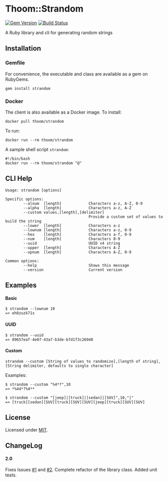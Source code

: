 Thoom::Strandom
===============
[![Gem Version](https://badge.fury.io/rb/strandom.svg)](https://badge.fury.io/rb/strandom) [![Build Status](https://travis-ci.org/thoom/strandom.svg?branch=master)](https://travis-ci.org/thoom/strandom)

A Ruby library and cli for generating random strings

Installation
------------

### Gemfile

For convenience, the executable and class are available as a gem on RubyGems.

    gem install strandom
	
### Docker

The client is also available as a Docker image. 
To install:

	docker pull thoom/strandom

To run:

	docker run --rm thoom/strandom
	
A sample shell script `strandom`:

	#!/bin/bash
	docker run --rm thoom/strandom "@"

CLI Help 
--------

    Usage: strandom [options]

    Specific options:
	        --alnum  [length]            Characters a-z, A-Z, 0-9
	        --alpha  [length]            Characters a-z, A-Z
	        --custom values,[length],[delimiter]
	                                     Provide a custom set of values to build the string
	        --lower  [length]            Characters a-z
	        --lownum [length]            Characters a-z, 0-9
	        --hex    [length]            Characters a-f, 0-9
	        --num    [length]            Characters 0-9
	        --uuid                       UUID v4 string
	        --upper  [length]            Characters A-Z
	        --upnum  [length]            Characters A-Z, 0-9
	
    Common options:
	        --help                       Shows this message
	        --version                    Current version

Examples
--------

#### Basic

    $ strandom --lownum 10
    => eh8zuzk71s 

#### UUID

    $ strandom --uuid
    => 89657eaf-4e07-43a7-b3de-b7d1f3c26940

#### Custom

    strandom --custom [String of values to randomize],[length of string],[String delimiter, defaults to single character]

Examples:

    $ strandom --custom "%4*?",10 
    => *%44*?%4**
	
    $ strandom --custom "[jeep]|[truck]|[sedan]|[SUV]",10,"|"
    => [truck][sedan][SUV][truck][SUV][SUV][jeep][truck][SUV][SUV]
		
License
-------

Licensed under [MIT](https://github.com/thoom/strandom/blob/master/LICENSE).

ChangeLog
---------

#### 2.0
Fixes Issues [#1](https://github.com/thoom/strandom/issues/1) and [#2](https://github.com/thoom/strandom/issues/2).
Complete refactor of the library class.
Added unit tests.


